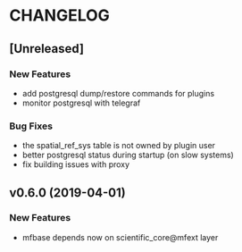 # CHANGELOG


## [Unreleased]

### New Features
- add postgresql dump/restore commands for plugins
- monitor postgresql with telegraf


### Bug Fixes
- the spatial_ref_sys table is not owned by plugin user
- better postgresql status during startup (on slow systems)
- fix building issues with proxy





## v0.6.0 (2019-04-01)

### New Features
- mfbase depends now on scientific_core@mfext layer






